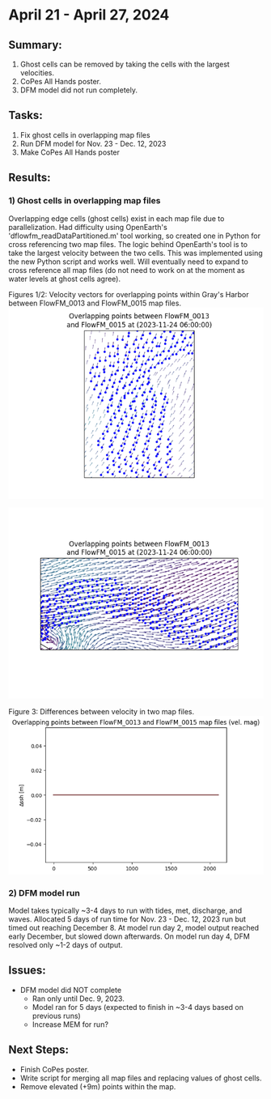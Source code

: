 # April 21 - April 27, 2024

## Summary:
1) Ghost cells can be removed by taking the cells with the largest velocities.<br>
2) CoPes All Hands poster.<br>
3) DFM model did not run completely.<br>

## Tasks:
1) Fix ghost cells in overlapping map files<br>
2) Run DFM model for Nov. 23 - Dec. 12, 2023<br>
3) Make CoPes All Hands poster<br>

## Results:
### 1) Ghost cells in overlapping map files

Overlapping edge cells (ghost cells) exist in each map file due to parallelization. Had difficulty using OpenEarth's 'dflowfm_readDataPartitioned.m' tool working, so created one in Python for cross referencing two map files. The logic behind OpenEarth's tool is to take the largest velocity between the two cells. This was implemented using the new Python script and works well. Will eventually need to expand to cross reference all map files (do not need to work on at the moment as water levels at ghost cells agree).

Figures 1/2: Velocity vectors for overlapping points within Gray's Harbor between FlowFM_0013 and FlowFM_0015 map files.
![Overlapping points01](../Figures/043024meeting/OverlappingVel_matched01.png)

![Overlapping points02](../Figures/043024meeting/OverlappingVel_matched02.png)

Figure 3: Differences between velocity in two map files.
![Overlapping differences plot](../Figures/043024meeting/OverlappingVel_differences.png)

### 2) DFM model run
Model takes typically ~3-4 days to run with tides, met, discharge, and waves. Allocated 5 days of run time for Nov. 23 - Dec. 12, 2023 run but timed out reaching December 8. At model run day 2, model output reached early December, but slowed down afterwards. On model run day 4, DFM resolved only ~1-2 days of output.

## Issues:
- DFM model did NOT complete
  - Ran only until Dec. 9, 2023.
  - Model ran for 5 days (expected to finish in ~3-4 days based on previous runs)
  - Increase MEM for run?

## Next Steps:
- Finish CoPes poster.
- Write script for merging all map files and replacing values of ghost cells.
- Remove elevated (+9m) points within the map.
